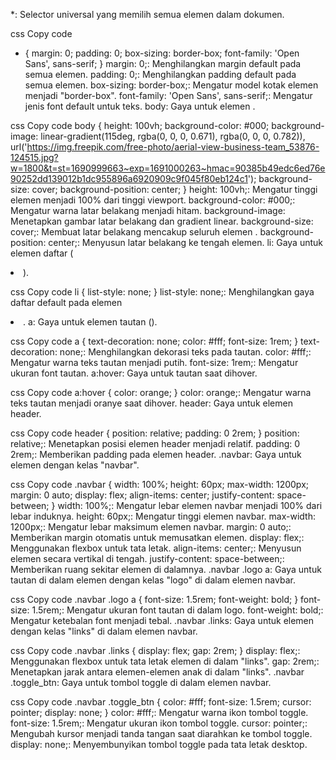 *: Selector universal yang memilih semua elemen dalam dokumen.

css
Copy code
* {
    margin: 0;
    padding: 0;
    box-sizing: border-box;
    font-family: 'Open Sans', sans-serif;
}
margin: 0;: Menghilangkan margin default pada semua elemen.
padding: 0;: Menghilangkan padding default pada semua elemen.
box-sizing: border-box;: Mengatur model kotak elemen menjadi "border-box".
font-family: 'Open Sans', sans-serif;: Mengatur jenis font default untuk teks.
body: Gaya untuk elemen <body>.

css
Copy code
body {
    height: 100vh;
    background-color: #000;
    background-image: linear-gradient(115deg, rgba(0, 0, 0, 0.671), rgba(0, 0, 0, 0.782)),
        url('https://img.freepik.com/free-photo/aerial-view-business-team_53876-124515.jpg?w=1800&t=st=1690999663~exp=1691000263~hmac=90385b49edc6ed76e90252dd139012b1dc955896a6920909c9f045f80eb124c1');
    background-size: cover;
    background-position: center;
}
height: 100vh;: Mengatur tinggi elemen <body> menjadi 100% dari tinggi viewport.
background-color: #000;: Mengatur warna latar belakang menjadi hitam.
background-image: Menetapkan gambar latar belakang dan gradient linear.
background-size: cover;: Membuat latar belakang mencakup seluruh elemen <body>.
background-position: center;: Menyusun latar belakang ke tengah elemen.
li: Gaya untuk elemen daftar (<li>).

css
Copy code
li {
    list-style: none;
}
list-style: none;: Menghilangkan gaya daftar default pada elemen <li>.
a: Gaya untuk elemen tautan (<a>).

css
Copy code
a {
    text-decoration: none;
    color: #fff;
    font-size: 1rem;
}
text-decoration: none;: Menghilangkan dekorasi teks pada tautan.
color: #fff;: Mengatur warna teks tautan menjadi putih.
font-size: 1rem;: Mengatur ukuran font tautan.
a:hover: Gaya untuk tautan saat dihover.

css
Copy code
a:hover {
    color: orange;
}
color: orange;: Mengatur warna teks tautan menjadi oranye saat dihover.
header: Gaya untuk elemen header.

css
Copy code
header {
    position: relative;
    padding: 0 2rem;
}
position: relative;: Menetapkan posisi elemen header menjadi relatif.
padding: 0 2rem;: Memberikan padding pada elemen header.
.navbar: Gaya untuk elemen dengan kelas "navbar".

css
Copy code
.navbar {
    width: 100%;
    height: 60px;
    max-width: 1200px;
    margin: 0 auto;
    display: flex;
    align-items: center;
    justify-content: space-between;
}
width: 100%;: Mengatur lebar elemen navbar menjadi 100% dari lebar induknya.
height: 60px;: Mengatur tinggi elemen navbar.
max-width: 1200px;: Mengatur lebar maksimum elemen navbar.
margin: 0 auto;: Memberikan margin otomatis untuk memusatkan elemen.
display: flex;: Menggunakan flexbox untuk tata letak.
align-items: center;: Menyusun elemen secara vertikal di tengah.
justify-content: space-between;: Memberikan ruang sekitar elemen di dalamnya.
.navbar .logo a: Gaya untuk tautan di dalam elemen dengan kelas "logo" di dalam elemen navbar.

css
Copy code
.navbar .logo a {
    font-size: 1.5rem;
    font-weight: bold;
}
font-size: 1.5rem;: Mengatur ukuran font tautan di dalam logo.
font-weight: bold;: Mengatur ketebalan font menjadi tebal.
.navbar .links: Gaya untuk elemen dengan kelas "links" di dalam elemen navbar.

css
Copy code
.navbar .links {
    display: flex;
    gap: 2rem;
}
display: flex;: Menggunakan flexbox untuk tata letak elemen di dalam "links".
gap: 2rem;: Menetapkan jarak antara elemen-elemen anak di dalam "links".
.navbar .toggle_btn: Gaya untuk tombol toggle di dalam elemen navbar.

css
Copy code
.navbar .toggle_btn {
    color: #fff;
    font-size: 1.5rem;
    cursor: pointer;
    display: none;
}
color: #fff;: Mengatur warna ikon tombol toggle.
font-size: 1.5rem;: Mengatur ukuran ikon tombol toggle.
cursor: pointer;: Mengubah kursor menjadi tanda tangan saat diarahkan ke tombol toggle.
display: none;: Menyembunyikan tombol toggle pada tata letak desktop.
